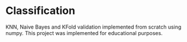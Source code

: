 # Classification

KNN, Naive Bayes and KFold validation implemented from scratch using numpy. This project was implemented for educational purposes.
